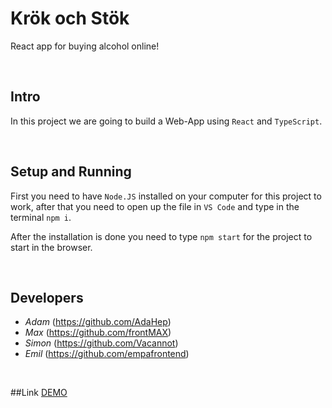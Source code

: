 # Krök och Stök
React app for buying alcohol online!

<br>

## Intro
In this project we are going to build a Web-App using `React` and `TypeScript`.

<br>

## Setup and Running
First you need to have `Node.JS` installed on your computer for this project to work, after that you need to open up the file in `VS Code` and type in the terminal `npm i`.

After the installation is done you need to type `npm start` for the project to start in the browser. 

<br>

## Developers

- _Adam_ (https://github.com/AdaHep)
- _Max_ (https://github.com/frontMAX)
- _Simon_ (https://github.com/Vacannot)
- _Emil_ (https://github.com/empafrontend)

<br>

##Link
[DEMO](https://github.com/AdaHep/Krok-och-stok.git)
